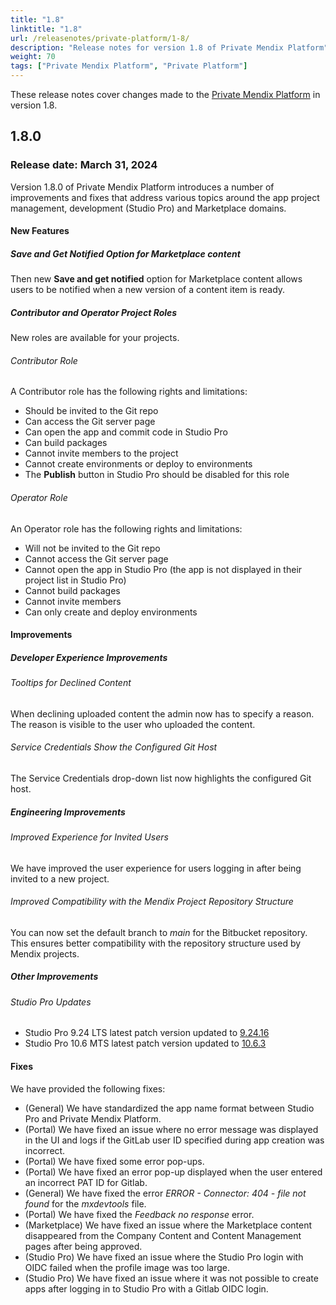 ```yaml
---
title: "1.8"
linktitle: "1.8"
url: /releasenotes/private-platform/1-8/
description: "Release notes for version 1.8 of Private Mendix Platform"
weight: 70
tags: ["Private Mendix Platform", "Private Platform"]
---
```


These release notes cover changes made to the [Private Mendix Platform](/private-mendix-platform/) in version 1.8.

## 1.8.0

### Release date: March 31, 2024

Version 1.8.0 of Private Mendix Platform introduces a number of improvements and fixes that address various topics around the app project management, development (Studio Pro) and Marketplace domains.

#### New Features

##### Save and Get Notified Option for Marketplace content

Then new **Save and get notified** option for Marketplace content allows users to be notified when a new version of a content item is ready.

##### Contributor and Operator Project Roles

New roles are available for your projects.

###### Contributor Role

A Contributor role has the following rights and limitations:

* Should be invited to the Git repo
* Can access the Git server page
* Can open the app and commit code in Studio Pro
* Can build packages
* Cannot invite members to the project
* Cannot create environments or deploy to environments
* The **Publish** button in Studio Pro should be disabled for this role

###### Operator Role

An Operator role has the following rights and limitations:

* Will not be invited to the Git repo
* Cannot access the Git server page
* Cannot open the app in Studio Pro (the app is not displayed in their project list in Studio Pro)
* Cannot build packages
* Cannot invite members
* Can only create and deploy environments

#### Improvements

##### Developer Experience Improvements

###### Tooltips for Declined Content

When declining uploaded content the admin now has to specify a reason. The reason is visible to the user who uploaded the content.

###### Service Credentials Show the Configured Git Host

The Service Credentials drop-down list now highlights the configured Git host.

##### Engineering Improvements

###### Improved Experience for Invited Users

We have improved the user experience for users logging in after being invited to a new project.

###### Improved Compatibility with the Mendix Project Repository Structure

You can now set the default branch to *main* for the Bitbucket repository. This ensures better compatibility with the repository structure used by Mendix projects.

##### Other Improvements

###### Studio Pro Updates

* Studio Pro 9.24 LTS latest patch version updated to [9.24.16](/releasenotes/studio-pro/9.24/#92416)
* Studio Pro 10.6 MTS latest patch version updated to [10.6.3](/releasenotes/studio-pro/10.6/#1063)

#### Fixes

We have provided the following fixes:

* (General) We have standardized the app name format between Studio Pro and Private Mendix Platform.
* (Portal) We have fixed an issue where no error message was displayed in the UI and logs if the GitLab user ID specified during app creation was incorrect.
* (Portal) We have fixed some error pop-ups.
* (Portal) We have fixed an error pop-up displayed when the user entered an incorrect PAT ID for Gitlab.
* (General) We have fixed the error *ERROR - Connector: 404 - file not found* for the *mxdevtools* file.
* (Portal) We have fixed the *Feedback no response* error.
* (Marketplace) We have fixed an issue where the Marketplace content disappeared from the Company Content and Content Management pages after being approved.
* (Studio Pro) We have fixed an issue where the Studio Pro login with OIDC failed when the profile image was too large.
* (Studio Pro) We have fixed an issue where it was not possible to create apps after logging in to Studio Pro with a Gitlab OIDC login.
